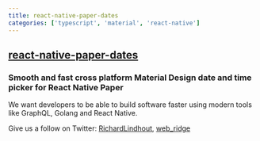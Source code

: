 ```yaml
---
title: react-native-paper-dates
categories: ['typescript', 'material', 'react-native']
---
```

## [react-native-paper-dates](https://github.com/web-ridge/react-native-paper-dates)

### Smooth and fast cross platform Material Design date and time picker for React Native Paper

We want developers to be able to build software faster using modern tools like GraphQL, Golang and React Native.

Give us a follow on Twitter:
[RichardLindhout](https://twitter.com/RichardLindhout),
[web_ridge](https://twitter.com/web_ridge)
